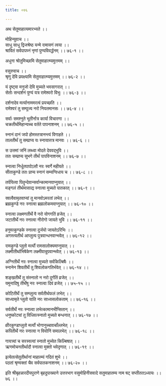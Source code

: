 ```yaml
---
title: ०७६

---
```

अथ सेतुमाहात्यमारभ्यते ।।  
  
मोहिन्युवाच ।।  
साधु साधु द्विजश्रेष्ठ यन्मे रामायणं त्वया ।।  
श्रावितं सर्वपापघ्नं नृणां पुण्यविवर्द्धनम् ।। ७६-१ ।।  
  
अधुना श्रोतुमिच्छामि सेतुमाहात्म्यमुत्तमम् ।।  
  
वसुरुवाच ।।  
श्रृणु देवि प्रवक्ष्यामि सेतुमाहात्म्यमुत्तमम् ।। ७६-२ ।।  
  
यं दृष्ट्वा मनुजो देवि मुच्यते भवसागरात् ।।  
सेतोः सन्दर्शनं पुण्यं यत्र रामेश्वरो विभुः ।। ७६-३ ।।  
  
दर्शनादेव मर्त्यानाममरत्वं प्रयच्छति ।।  
रामेश्वरं तु सम्पूज्य नरो नियतमानसः ।। ७६-४ ।।  
  
सर्वाः समश्नुते भूतीर्नात्र कार्या विचारणा ।।  
चक्रतीर्थमिहान्यच्च वर्तते पापनाशनम् ।। ७६-५ ।।  
  
स्नानं दानं जपो होमस्तत्रानन्त्यं विगाहते ।।  
तालतीर्थं तु सम्प्राप्य यः स्नायात्तत्र मानवः ।। ७६-६ ।।  
  
स उत्तमां जनिं लब्ध्वा मोदते देववद्भुवि ।।  
ततः सम्प्राप्य सुभगे तीर्थं पापविनाशनम् ।। ७६-७ ।।  
  
स्नात्वा निर्धूतपापोऽसौ नरः स्वर्गे महीयते ।।  
सीताकुण्डे ततः प्राप्य स्नानं सम्यग्विधाय च ।। ७६-८ ।।  
  
तर्पयित्वा पितॄन्देवान्सर्वान्कामानवाप्नुयात् ।।  
मङ्गलं तीर्थमासाद्य स्नात्वा मुच्यते पातकात् ।। ७६-९ ।।  
  
स्रात्वैवामृतवाप्यां तु मानवोऽमरतां लभेत् ।।  
ब्रह्मकुण्डे नरः स्नात्वा ब्रह्मलोकमवाप्नुयात् ।। ७६-१० ।।  
  
स्नात्वा लक्ष्मणतीर्थे वै नरो योगगतिं व्रजेत् ।।  
जटातीर्थे नरः स्नात्वा नीरोगो जायते भुवि ।। ७६-११ ।।  
  
हनुमत्कुण्डके स्नात्वा दुर्जयो जायतेऽरिभिः ।।  
अगस्त्यतीर्थ आप्लुत्य पुत्रवान्धनवान्भवेत् ।। ७६-१२ ।।  
  
रामकुण्डे प्लुतो मर्त्यो रामसालोक्यमाप्नुयात् ।।  
लक्ष्मीतीर्थाभिषेकेण लक्ष्मीवान्रूपवान्भवेत् ।। ७६-१३ ।।  
  
अग्नितीर्थे नरः स्नात्वा मुच्यते सर्वकिल्बिषैः ।।  
स्नानेन शिवतीर्थे तु शिवलोकगतिर्भवेत् ।। ७६-१४ ।।  
  
शङ्खतीर्थे तु संस्नातो न नरो दुर्गतिं व्रजेत् ।।  
यमुनादिषु तीर्थेषु नरः स्नात्वा दिवं व्रजेत् ।। ७५-१५ ।।  
  
कोटितीर्थे तु सम्प्लुत्य सर्वतीर्थफलं लभेत् ।।  
साध्यामृते प्लुतो याति नरः साध्यसलोकताम् ।। ७६-१६ ।।  
  
सर्वतीर्थे नरः स्नात्वा लभेत्कामानभीप्सितान् ।।  
धनुष्कोट्यां तु विधिवत्स्नातो मुच्यते बन्धनात् ।। ७६-१७ ।।  
  
क्षीरकुण्डाप्लुतो मर्त्यो भोगानुच्चावचाँल्लभेत् ।।  
कपितीर्थे नरः स्नात्वा न वियोनिं समालभेत् ।। ७६-१८ ।।  
  
गायत्र्यां च सरस्वत्यां स्नातो मुच्येत किल्बिषात् ।।  
ऋणमोचनतीर्थादौ स्नात्वा मुक्तो भवेदृणात् ।। ७६-१९ ।।  
  
इत्येतत्सेतुतीर्थानां माहात्म्यं गदितं शुभे ।।  
पठतां श्रृण्वक्तां चैव सर्वपातकनाशनम् ।। ७६-२० ।।  
  
इति श्रीबृहन्नारदीयपुराणे बृहदुपाख्याने उत्तरभाग वसुमोहिनीसवादे सतुमाहातम्य नाम षट् सप्तीततऽध्यायः ।। ७६ ।।